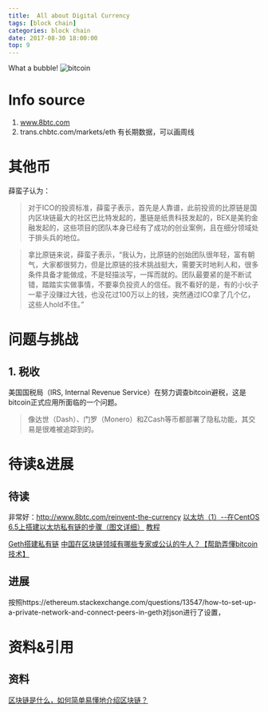 ```yaml
---
title:  All about Digital Currency 
tags: [block chain]
categories: block chain
date: 2017-08-30 18:00:00
top: 9
---
```


What a bubble!
![bitcoin](https://res.cloudinary.com/do7yb5qw4/image/upload/v1512135626/%E6%9D%82/bitcoin.png)
<!-- more -->

# Info source
1. www.8btc.com
2. trans.chbtc.com/markets/eth 有长期数据，可以画周线

# 其他币
薛蛮子认为：
   >对于ICO的投资标准，薛蛮子表示，首先是人靠谱，此前投资的比原链是国内区块链最大的社区巴比特发起的，墨链是纸贵科技发起的，BEX是美豹金融发起的，这些项目的团队本身已经有了成功的创业案例，且在细分领域处于排头兵的地位。

   >拿比原链来说，薛蛮子表示，“我认为，比原链的创始团队很年轻，富有朝气，大家都很努力，但是比原链的技术挑战挺大，需要天时地利人和，很多条件具备才能做成，不是轻描淡写，一挥而就的。团队最要紧的是不断试错，踏踏实实做事情，不要辜负投资人的信任。我不看好的是，有的小伙子一辈子没赚过大钱，也没花过100万以上的钱，突然通过ICO拿了几个亿，这些人hold不住。”


# 问题与挑战
## 1. 税收
美国国税局（IRS, Internal Revenue Service）在努力调查bitcoin避税，这是bitcoin正式应用所面临的一个问题。
   >像达世（Dash）、门罗（Monero）和ZCash等币都部署了隐私功能，其交易是很难被追踪到的。

# 待读&进展
## 待读
非常好：http://www.8btc.com/reinvent-the-currency
[以太坊（1）--在CentOS 6.5上搭建以太坊私有链的步骤（图文详细）](http://blog.csdn.net/m0_37327416/article/details/72885395)
[教程](http://www.8btc.com/smart-contract-solidity)

[Geth搭建私有链](http://m.blog.csdn.net/vinsuan1993/article/details/75208203)
[中国在区块链领域有哪些专家或公认的牛人？【帮助弄懂bitcoin技术】](https://www.zhihu.com/question/48049768)
## 进展
按照https://ethereum.stackexchange.com/questions/13547/how-to-set-up-a-private-network-and-connect-peers-in-geth对json进行了设置，

# 资料&引用
## 资料
[区块链是什么，如何简单易懂地介绍区块链？](https://www.zhihu.com/question/37290469)
